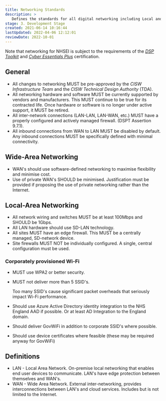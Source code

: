 ```yaml
---
title: Networking Standards
description: >
   Defines the standards for all digital networking including Local and Wide-Area Networks (LAN, WAN).
stage: 3. Development Stage
created: 2021-06-14 10:16:44
lastUpdated: 2022-04-06 12:12:01
reviewDate: 2022-10-01
---
```


Note that networking for NHSEI is subject to the requirements of the _[DSP Toolkit](https://www.dsptoolkit.nhs.uk/)_ and _[Cyber Essentials Plus](https://www.ncsc.gov.uk/cyberessentials/overview)_ certification.

## General

- All changes to networking MUST be pre-approved by the *CISW Infrastructure Team* and the *CISW Technical Design Authority* (TDA).
- All networking hardware and software MUST be currently supported by vendors and manufacturers. This MUST continue to be true for its contracted life. Once hardware or software is no longer under active support, it MUST be retired.
- All inter-network connections (LAN-LAN, LAN-WAN, etc.) MUST have a properly configured and actively managed firewall. (DSPT Assertion 9.7.1).
- All inbound connections from WAN to LAN MUST be disabled by default. Any inbound connections MUST be specifically defined with minimal connectivity.

## Wide-Area Networking

- WAN's should use software-defined networking to maximise flexibility and minimise cost.
- Use of private WAN's SHOULD be minimised. Justification must be provided if proposing the use of private networking rather than the Internet.

## Local-Area Networking

- All network wiring and switches MUST be at least 100Mbps and SHOULD be 1Gbps.
- All LAN hardware should use SD-LAN technology.
- All sites MUST have an edge firewall. This MUST be a centrally managed, SD-network device.
- Site firewalls MUST NOT be individually configured. A single, central configuration must be used.

### Corporately provisioned Wi-Fi

- MUST use WPA2 or better security.
- MUST not deliver more than 5 SSID's.
  
  Too many SSID's cause significant packet overheads that seriously impact Wi-Fi performance.

- Should use Azure Active Directory identity integration to the NHS England AAD if possible. Or at least AD Integration to the England domain.
- Should deliver GovWiFi in addition to corporate SSID's where possible.
- Should use device certificates where feasible (these may be required anyway for GovWiFi)

## Definitions

- LAN - Local Area Network. On-premise local networking that enables end user devices to communicate. LAN's have edge protection between themselves and WAN's.
- WAN - Wide Area Network. External inter-networking, provides interconnections between LAN's and cloud services. Includes but is not limited to the Internet.